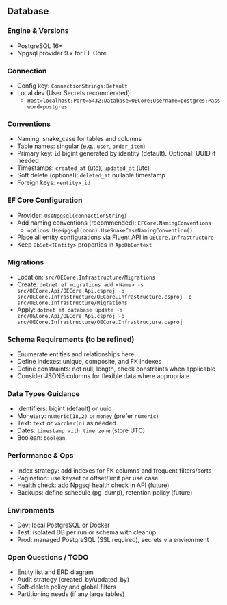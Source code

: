 ## Database

### Engine & Versions
- PostgreSQL 16+
- Npgsql provider 9.x for EF Core

### Connection
- Config key: `ConnectionStrings:Default`
- Local dev (User Secrets recommended):
  - `Host=localhost;Port=5432;Database=OECore;Username=postgres;Password=postgres`

### Conventions
- Naming: snake_case for tables and columns
- Table names: singular (e.g., `user`, `order_item`)
- Primary key: `id` bigint generated by identity (default). Optional: UUID if needed
- Timestamps: `created_at` (utc), `updated_at` (utc)
- Soft delete (optional): `deleted_at` nullable timestamp
- Foreign keys: `<entity>_id`

### EF Core Configuration
- Provider: `UseNpgsql(connectionString)`
- Add naming conventions (recommended): `EFCore.NamingConventions`
  - `options.UseNpgsql(conn).UseSnakeCaseNamingConvention()`
- Place all entity configurations via Fluent API in `OECore.Infrastructure`
- Keep `DbSet<TEntity>` properties in `AppDbContext`

### Migrations
- Location: `src/OECore.Infrastructure/Migrations`
- Create: `dotnet ef migrations add <Name> -s src/OECore.Api/OECore.Api.csproj -p src/OECore.Infrastructure/OECore.Infrastructure.csproj -o src/OECore.Infrastructure/Migrations`
- Apply: `dotnet ef database update -s src/OECore.Api/OECore.Api.csproj -p src/OECore.Infrastructure/OECore.Infrastructure.csproj`

### Schema Requirements (to be refined)
- Enumerate entities and relationships here
- Define indexes: unique, composite, and FK indexes
- Define constraints: not null, length, check constraints when applicable
- Consider JSONB columns for flexible data where appropriate

### Data Types Guidance
- Identifiers: bigint (default) or uuid
- Monetary: `numeric(18,2)` or `money` (prefer `numeric`)
- Text: `text` or `varchar(n)` as needed
- Dates: `timestamp with time zone` (store UTC)
- Boolean: `boolean`

### Performance & Ops
- Index strategy: add indexes for FK columns and frequent filters/sorts
- Pagination: use keyset or offset/limit per use case
- Health check: add Npgsql health check in API (future)
- Backups: define schedule (pg_dump), retention policy (future)

### Environments
- Dev: local PostgreSQL or Docker
- Test: isolated DB per run or schema with cleanup
- Prod: managed PostgreSQL (SSL required), secrets via environment

### Open Questions / TODO
- Entity list and ERD diagram
- Audit strategy (created_by/updated_by)
- Soft-delete policy and global filters
- Partitioning needs (if any large tables)


